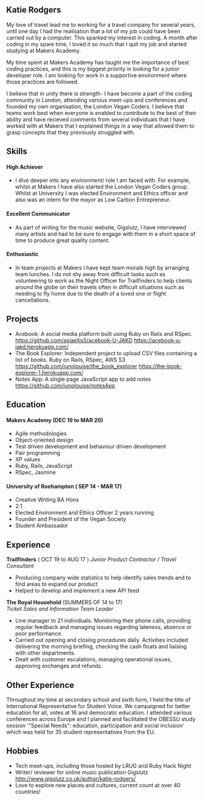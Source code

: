 ## Katie Rodgers

My love of travel lead me to working for a travel company for several years, until one day I had the realisation that a lot of my job could have been carried out by a computer. This sparked my interest in coding. A month after coding in my spare time, I loved it so much that I quit my job and started studying at Makers Academy.

My time spent at Makers Academy has taught me the importance of best coding practices, and this is my biggest priority in looking for a junior developer role. I am looking for work in a supportive environment where those practices are followed.

I believe that in unity there is strength- I have become a part of the coding community in London, attending various meet-ups and conferences and founded my own organisation, the London Vegan Coders. I believe that teams work best when everyone is enabled to contribute to the best of their ability and have recieved comments from several individuals that I have worked with at Makers that I explained things in a way that allowed them to grasp concepts that they previously struggled with.

## Skills

#### High Achiever

- I dive deeper into any environment/ role I am faced with. For example, whilst at Makers I have also started the London Vegan Coders group. Whilst at University I was elected Environment and Ethics officer and also was an intern for the mayor as Low Carbon Entrepreneur.

#### Excellent Communicator

- As part of writing for the music website, Gigslutz, I have interviewed many artists and had to be sure to engage with them in a short space of time to produce great quality content. 

#### Enthusiastic

- In team projects at Makers I have kept team morale high by arranging team lunches. I do not shy away from difficult tasks such as volunteering to work as the Night Officer for Trailfinders to help clients around the globe on their travels often in difficult situations such as needing to fly home due to the death of a loved one or flight cancellations. 

## Projects

- Acebook: A social media platform built using Ruby on Rails and RSpec. https://github.com/asiaellis5/acebook-U-JAKD https://acebook-u-jakd.herokuapp.com/
- The Book Explorer: Independent project to upload CSV files containing a list of books. Ruby on Rails, RSpec, AWS S3 https://github.com/junolouise/the_book_explorer https://the-book-explorer-1.herokuapp.com/
- Notes App: A single page JavaScript app to add notes https://github.com/junolouise/notesApp 

## Education

#### Makers Academy (DEC 19 to MAR 20)

- Agile methodologies
- Object-oriented design
- Test driven development and behaviour driven development
- Pair programming
- XP values
- Ruby, Rails, JavaScript
- RSpec, Jasmine

#### University of Roehampton ( SEP 14 - MAR 17)

- Creative Writing BA Hons
- 2:1
- Elected Environment and Ethics Officer 2 years running
- Founder and President of the Vegan Society
- Student Ambassador

## Experience

**Trailfinders** ( OCT 19 to AUG 17 ) 
*Junior Product Contractor / Travel Consultant*
- Producing company wide statistics to help identify sales trends and to find areas to expand our product
- Helped to develop and implement a new API feed

**The Royal Household** (SUMMERS OF 14 to 17)   
*Ticket Sales and Information Team Leader*
- Line manager to 21 individuals. Monitoring their phone calls, providing regular feedback and managing issues regarding lateness, absence or poor performance.
- Carried out opening and closing procedures daily. Activities included delivering the morning briefing, checking the cash floats and liaising with other departments.
- Dealt with customer escalations, managing operational issues, approving exchanges and refunds.

## Other Experience

Throughout my time at secondary school and sixth form, I held the title of International Representative for Student Voice. We campaigned for better education for all, votes at 16 and democratic education. I attended various conferences across Europe and I planned and facilitated the OBESSU study session '"Special Needs": education, participation and social inclusion' which was held for 35 student representatives from the EU.

## Hobbies

- Tech meet-ups, including those hosted by LRUG and Ruby Hack Night
- Writer/ reviewer for online music publication Gigslutz http://www.gigslutz.co.uk/author/katie-rodgers/
- Love to explore new places and cultures, current count at over 40 countries!

